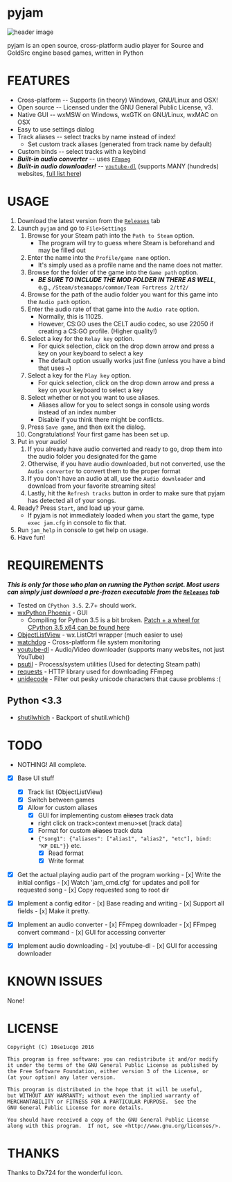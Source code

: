 # pyjam
![header image](http://i.imgur.com/ic7toeV.png)

pyjam is an open source, cross-platform audio player for Source and GoldSrc engine based games, written in Python

# FEATURES
* Cross-platform -- Supports (in theory) Windows, GNU/Linux and OSX!
* Open source -- Licensed under the GNU General Public License, v3.
* Native GUI -- wxMSW on Windows, wxGTK on GNU/Linux, wxMAC on OSX
* Easy to use settings dialog
* Track aliases -- select tracks by name instead of index!
  * Set custom track aliases (generated from track name by default)
* Custom binds -- select tracks with a keybind
* ***Built-in audio converter*** -- uses [`FFmpeg`](https://ffmpeg.org/)
* ***Built-in audio downloader!*** -- [`youtube-dl`](https://github.com/rg3/youtube-dl) (supports MANY (hundreds) websites, [full list here](https://rg3.github.io/youtube-dl/supportedsites.html))

# USAGE
1. Download the latest version from the [`Releases`](https://github.com/10se1ucgo/pyjam/releases) tab
2. Launch `pyjam` and go to `File>Settings`
   1. Browse for your Steam path into the `Path to Steam` option. 
      - The program will try to guess where Steam is beforehand and may be filled out
   2. Enter the name into the `Profile/game name` option. 
      - It's simply used as a profile name and the name does not matter.
   3. Browse for the folder of the game into the `Game path` option. 
      - ***BE SURE TO INCLUDE THE MOD FOLDER IN THERE AS WELL***, e.g., `/Steam/steamapps/common/Team Fortress 2/tf2/`
   4. Browse for the path of the audio folder you want for this game into the `Audio path` option.
   5. Enter the audio rate of that game into the `Audio rate` option.
      - Normally, this is 11025.
      - However, CS:GO uses the CELT audio codec, so use 22050 if creating a CS:GO profile. (Higher quality!)
   6. Select a key for the `Relay key` option.
      - For quick selection, click on the drop down arrow and press a key on your keyboard to select a key
      - The default option usually works just fine (unless you have a bind that uses `=`)
   7. Select a key for the `Play key` option.
      - For quick selection, click on the drop down arrow and press a key on your keyboard to select a key
   8. Select whether or not you want to use aliases.
      - Aliases allow for you to select songs in console using words instead of an index number
      - Disable if you think there might be conflicts.
   9. Press `Save game`, and then exit the dialog.
   9. Congratulations! Your first game has been set up.
3. Put in your audio!
   1. If you already have audio converted and ready to go, drop them into the audio folder you designated for the game
   2. Otherwise, if you have audio downloaded, but not converted, use the `Audio converter` to convert them to the proper format
   3. If you don't have an audio at all, use the `Audio downloader` and download from your favorite streaming sites!
   4. Lastly, hit the `Refresh tracks` button in order to make sure that pyjam has detected all of your songs.
4. Ready? Press `Start`, and load up your game.
   - If pyjam is not immediately loaded when you start the game, type `exec jam.cfg` in console to fix that.
5. Run `jam_help` in console to get help on usage.
6. Have fun!


# REQUIREMENTS
***This is only for those who plan on running the Python script. Most users can simply just download a pre-frozen executable from the [`Releases`](https://github.com/10se1ucgo/pyjam/releases) tab***
* Tested on `CPython 3.5`. 2.7+ should work.
* [wxPython Phoenix](https://github.com/wxWidgets/Phoenix) - GUI
    * Compiling for Python 3.5 is a bit broken. [Patch + a wheel for CPython 3.5 x64 can be found here](https://gist.github.com/10se1ucgo/65ee42ad2fdc59091c6e)
* [ObjectListView](https://pypi.python.org/pypi/ObjectListView) - wx.ListCtrl wrapper (much easier to use)
* [watchdog](https://pypi.python.org/pypi/watchdog) - Cross-platform file system monitoring
* [youtube-dl](https://github.com/rg3/youtube-dl/) - Audio/Video downloader (supports many websites, not just YouTube)
* [psutil](https://github.com/giampaolo/psutil) - Process/system utilities  (Used for detecting Steam path)
* [requests](http://docs.python-requests.org/en/master/) - HTTP library used for downloading FFmpeg
* [unidecode](https://pypi.python.org/pypi/Unidecode) - Filter out pesky unicode characters that cause problems :(

## Python <3.3
* [shutilwhich](https://pypi.python.org/pypi/shutilwhich) - Backport of shutil.which()

# TODO
- NOTHING! All complete.
- [x] Base UI stuff
    - [x] Track list (ObjectListView)
    - [x] Switch between games
    - [x] Allow for custom aliases
        - [x] GUI for implementing custom ~~aliases~~ track data
        - right click on track>context menu>set [track data]
        - [x] Format for custom ~~aliases~~ track data
        - ```{"song1": {"aliases": ["alias1", "alias2", "etc"], bind: "KP_DEL"}}``` etc.
            - [x] Read format
            - [x] Write format
- [x] Get the actual playing audio part of the program working
      - [x] Write the initial configs
      - [x] Watch 'jam_cmd.cfg' for updates and poll for requested song
      - [x] Copy requested song to root dir
- [x] Implement a config editor
      - [x] Base reading and writing
      - [x] Support all fields
      - [x] Make it pretty.
- [x] Implement an audio converter
      - [x] FFmpeg downloader
      - [x] FFmpeg convert command
      - [x] GUI for accessing converter
- [x] Implement audio downloading
      - [x] youtube-dl
      - [x] GUI for accessing downloader


# KNOWN ISSUES
None!



# LICENSE
```
Copyright (C) 10se1ucgo 2016

This program is free software: you can redistribute it and/or modify
it under the terms of the GNU General Public License as published by
the Free Software Foundation, either version 3 of the License, or
(at your option) any later version.

This program is distributed in the hope that it will be useful,
but WITHOUT ANY WARRANTY; without even the implied warranty of
MERCHANTABILITY or FITNESS FOR A PARTICULAR PURPOSE.  See the
GNU General Public License for more details.

You should have received a copy of the GNU General Public License
along with this program.  If not, see <http://www.gnu.org/licenses/>.
```

# THANKS
Thanks to Dx724 for the wonderful icon.
